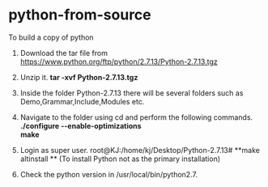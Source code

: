 # python-from-source
To build a copy of python

1. Download the tar file from  https://www.python.org/ftp/python/2.7.13/Python-2.7.13.tgz

2. Unzip it.
**tar -xvf Python-2.7.13.tgz**

3. Inside the folder Python-2.7.13 there will be several folders such as Demo,Grammar,Include,Modules etc.

4. Navigate to the folder using cd and perform the following commands.
 **./configure --enable-optimizations**   <br />
 **make** <br />

5. Login as super user.
root@KJ:/home/kj/Desktop/Python-2.7.13# **make altinstall **
(To install Python not as the primary installation)

6. Check the python version in /usr/local/bin/python2.7.


